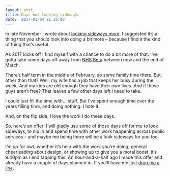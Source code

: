 ```yaml
---
layout: post
title: Days out looking sideways
date: '2017-01-04 21:30:00'
---
```

In late November I wrote about [looking sideways more](/look-sideways-more/). I suggested it’s a thing that you should look into doing a bit more – because I find it the kind of thing that’s useful.

As 2017 kicks off I find myself with a chance to do a bit more of that: I’ve gotta take some days off away from [NHS Beta](//transformation.blog.nhs.uk) between now and the end of March.

There’s half term in the middle of February, so some family time there. But, other than that? Well, my wife has a job that keeps her busy during the week. And my kids are old enough they have their own lives. And if those guys aren’t free? That leaves a few other days left I need to take.

I could just fill the time with… stuff. But I’ve spent enough time over the years filling time, and doing nothing. I hate it.

And, on the flip side, I love the work I do these days.

So, here’s an offer: I will gladly use some of those days off for me to look sideways, to nip in and spend time with other work happening across public services – and maybe me being there will be a look sideways for you too.

I’m up for owt, whether it’s help with the work you’re doing, general cheerleading about design, or showing up to give you a moral boost. It’s 9.40pm as I end tapping this. An hour-and-a-half ago I made this offer and already have a couple of days planned in. If you’ll have me just [drop me a line](/contact).
